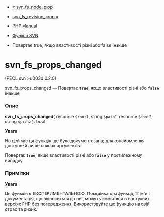 - [« svn_fs_node_prop](function.svn-fs-node-prop.md)
- [svn_fs_revision_prop »](function.svn-fs-revision-prop.md)

- [PHP Manual](index.md)
- [Функції SVN](ref.svn.md)
- Повертає true, якщо властивості різні або false інакше

# svn_fs_props_changed

(PECL svn \>u003d 0.2.0)

svn_fs_props_changed — Повертає **`true`**, якщо властивості різні або
**`false`** інакше

### Опис

**svn_fs_props_changed**(
resource `$root1`,
string `$path1`,
resource `$root2`,
string `$path2`
): bool

**Увага**

На цей час ця функція ще була документована; для
ознайомлення доступний лише список аргументів.

Повертає **`true`**, якщо властивості різні або **`false`** у протилежному
випадку

### Примітки

**Увага**

Ця функція є ЕКСПЕРИМЕНТАЛЬНОЮ. Поведінка цієї функції, її ім'я
і документація, що відноситься до неї, можуть змінитися в наступних версіях
PHP без попередження. Використовуйте цю функцію на свій страх та ризик.

